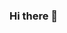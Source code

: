 ### Hi there 👋



<!--

[![Anurag's GitHub stats](https://github-readme-stats.vercel.app/api?username=petushoque&hide=issues,contribs&theme=dracula)](https://github.com/anuraghazra/github-readme-stats)

**petushoque/petushoque** is a ✨ _special_ ✨ repository because its `README.md` (this file) appears on your GitHub profile.

Here are some ideas to get you started:

- 🔭 I’m currently working on ...
- 🌱 I’m currently learning ...
- 👯 I’m looking to collaborate on ...
- 🤔 I’m looking for help with ...
- 💬 Ask me about ...
- 📫 How to reach me: ...
- 😄 Pronouns: ...
- ⚡ Fun fact: ...
-->
